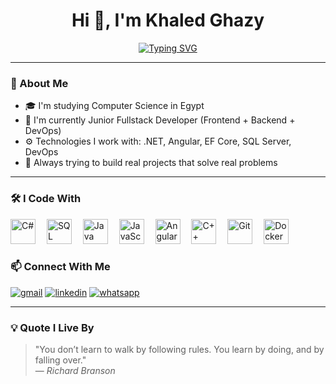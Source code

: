 <h1 align="center">Hi 👋, I'm Khaled Ghazy</h1>

<!-- Typing Animation -->
<p align="center">
  <a href="https://github.com/DenverCoder1/readme-typing-svg">
    <img src="https://readme-typing-svg.demolab.com?font=Fira+Code&weight=500&size=22&pause=1000&center=true&vCenter=true&multiline=true&width=500&height=70&lines=Backend+.NET;Frontend+Angular;Software%20Architecture" alt="Typing SVG" />
  </a>
</p>




---

### 🧠 About Me

- 🎓 I'm studying Computer Science in Egypt  
- 🔭 I'm currently Junior Fullstack Developer (Frontend + Backend + DevOps)  
- ⚙️ Technologies I work with: .NET, Angular, EF Core, SQL Server, DevOps  
- 🌱 Always trying to build real projects that solve real problems

---

### 🛠️ I Code With

<div align="left">
  <img src="https://cdn.jsdelivr.net/gh/devicons/devicon/icons/csharp/csharp-original.svg" height="40" alt="C#" />
  <img width="10" />
  <img src="https://cdn.jsdelivr.net/gh/devicons/devicon/icons/microsoftsqlserver/microsoftsqlserver-plain.svg" height="40" alt="SQL Server" />
  <img width="10" />
  <img src="https://cdn.jsdelivr.net/gh/devicons/devicon/icons/java/java-original.svg" height="40" alt="Java" />
  <img width="10" />
  <img src="https://cdn.jsdelivr.net/gh/devicons/devicon/icons/javascript/javascript-original.svg" height="40" alt="JavaScript" />
  <img width="10" />
  <img src="https://cdn.jsdelivr.net/gh/devicons/devicon/icons/angularjs/angularjs-original.svg" height="40" alt="Angular" />
  <img width="10" />
  <img src="https://cdn.jsdelivr.net/gh/devicons/devicon/icons/cplusplus/cplusplus-original.svg" height="40" alt="C++" />
  <img width="10" />
  <img src="https://cdn.jsdelivr.net/gh/devicons/devicon/icons/git/git-original.svg" height="40" alt="Git" />
  <img width="10" />
  <img src="https://cdn.jsdelivr.net/gh/devicons/devicon/icons/docker/docker-original.svg" height="40" alt="Docker" />
</div>





### 📫 Connect With Me

<p align="left">
  <a href="mailto:khaledghazy1233@gmail.com" target="blank"><img src="https://img.shields.io/badge/Gmail-D14836?style=flat&logo=gmail&logoColor=white" alt="gmail" /></a>
  <a href="https://www.linkedin.com/in/khaled-ghazy-926191304/" target="blank"><img src="https://img.shields.io/badge/LinkedIn-blue?style=flat&logo=linkedin&logoColor=white" alt="linkedin" /></a>
  <a href="https://wa.me/01093559965" target="blank"><img src="https://img.shields.io/badge/WhatsApp-25D366?style=flat&logo=whatsapp&logoColor=white" alt="whatsapp" /></a>
</p>

---

### 💡 Quote I Live By

> "You don’t learn to walk by following rules. You learn by doing, and by falling over."  
> — *Richard Branson*
